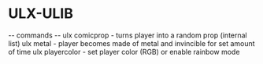 # ULX-ULIB
-- commands --
ulx comicprop - turns player into a random prop (internal list)
ulx metal - player becomes made of metal and invincible for set amount of time
ulx playercolor - set player color (RGB) or enable rainbow mode
